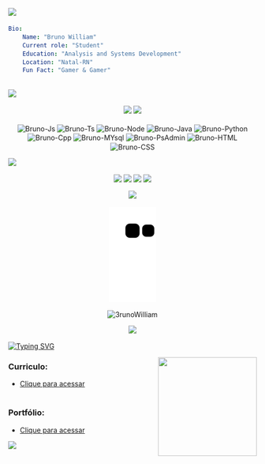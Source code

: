 
<a href="https://www.youtube.com/watch?v=S_f5Mt4UfMg"><img src="https://user-images.githubusercontent.com/73097560/115834477-dbab4500-a447-11eb-908a-139a6edaec5c.gif"></a>
<a>
```yaml
Bio:
    Name: "Bruno William"
    Current role: "Student"
    Education: "Analysis and Systems Development"
    Location: "Natal-RN"
    Fun Fact: "Gamer & Gamer"
    
```
</a>
 
<a href="https://www.youtube.com/watch?v=S_f5Mt4UfMg"><img src="https://user-images.githubusercontent.com/73097560/115834477-dbab4500-a447-11eb-908a-139a6edaec5c.gif"></a>

<div align="center">
  <a href="http://www.github.com/3runoWilliam"><img width="45%" src="https://github-readme-stats.vercel.app/api?username=3runoWilliam&hide=&count_private=true&bg_color=0D1117&theme=react&hide_border=true&show_icons=true"/></a>
<a href="http://www.github.com/3runoWilliam"><img width="30%" src="https://github-readme-stats.vercel.app/api/top-langs/?username=3runoWilliam&langs_count=10&count_private=true&layout=compact&theme=react&hide_border=true&bg_color=0D1117"/></a>
</div>

<div align="center" style="display: inline_block"><br>

  <img align="center" alt="Bruno-Js" height="30" width="40" src="https://cdn.jsdelivr.net/gh/devicons/devicon/icons/javascript/javascript-original.svg">
  <img align="center" alt="Bruno-Ts" height="30" width="40" src="https://cdn.jsdelivr.net/gh/devicons/devicon/icons/typescript/typescript-original.svg">
  <img align="center" alt="Bruno-Node" height="30" width="40" src="https://cdn.jsdelivr.net/gh/devicons/devicon/icons/nodejs/nodejs-original-wordmark.svg">
  <img align="center" alt="Bruno-Java" height="30" width="40" src="https://cdn.jsdelivr.net/gh/devicons/devicon/icons/java/java-original-wordmark.svg">
  <img align="center" alt="Bruno-Python" height="30" width="40" src="https://cdn.jsdelivr.net/gh/devicons/devicon/icons/python/python-original.svg">
  <img align="center" alt="Bruno-Cpp" height="30" width="40" src="https://cdn.jsdelivr.net/gh/devicons/devicon/icons/cplusplus/cplusplus-line.svg">
  <img align="center" alt="Bruno-MYsql" height="30" width="40" src="https://cdn.jsdelivr.net/gh/devicons/devicon/icons/mysql/mysql-original-wordmark.svg">
  <img align="center" alt="Bruno-PsAdmin" height="30" width="40" src="https://cdn.jsdelivr.net/gh/devicons/devicon/icons/postgresql/postgresql-original-wordmark.svg">
  <img align="center" alt="Bruno-HTML" height="30" width="40" src="https://cdn.jsdelivr.net/gh/devicons/devicon/icons/html5/html5-original.svg">
  <img align="center" alt="Bruno-CSS" height="30" width="40" src="https://cdn.jsdelivr.net/gh/devicons/devicon/icons/css3/css3-original.svg">

</div>  

<a href="https://www.youtube.com/watch?v=S_f5Mt4UfMg"><img src="https://user-images.githubusercontent.com/73097560/115834477-dbab4500-a447-11eb-908a-139a6edaec5c.gif"></a>
    
<div align="center"> 
  <a href="https://www.instagram.com/3.runo/" target="_blank"><img src="https://img.shields.io/badge/-Instagram-%23E4405F?style=for-the-badge&logo=instagram&logoColor=white" target="_blank"></a>
 <a href="https://discord.com/channels/706920711372931164/706920711372931167" target="_blank"><img src="https://img.shields.io/badge/Discord-7289DA?style=for-the-badge&logo=discord&logoColor=white" target="_blank"></a> 
  <a href = "3runowww@gmail.com"><img src="https://img.shields.io/badge/-Gmail-%23333?style=for-the-badge&logo=gmail&logoColor=white" target="_blank"></a>
  <a href="https://www.linkedin.com/in/3runoWilliam" target="_blank"><img src="https://img.shields.io/badge/-LinkedIn-%230077B5?style=for-the-badge&logo=linkedin&logoColor=white" target="_blank"></a> 
    
<a href="https://www.youtube.com/watch?v=S_f5Mt4UfMg"><img src="https://user-images.githubusercontent.com/73097560/115834477-dbab4500-a447-11eb-908a-139a6edaec5c.gif"></a>

  ![GitHub Snake Dark](https://github.com/3runoWilliam/3runoWilliam/blob/output/github-contribution-grid-snake.svg)

<p align="center"> <img src="https://komarev.com/ghpvc/?username=3runoWilliam&label=Profile%20views&color=orange&style=background:#3630a3;color:white;" alt="3runoWilliam" /> </p>
 
<a href="https://www.youtube.com/watch?v=S_f5Mt4UfMg"><img src="https://user-images.githubusercontent.com/73097560/115834477-dbab4500-a447-11eb-908a-139a6edaec5c.gif"></a>
</div>

[![Typing SVG](https://readme-typing-svg.herokuapp.com/?color=20b2aa&size=25&center=true&vCenter=true&width=1000&lines=MEU+CURRÍCULO+E+PORTFÓLIO)](https://git.io/typing-svg)

<div>
 <img align="right" width="200" height="200" src="https://user-images.githubusercontent.com/85655579/180077172-462fa02b-7be4-4223-9da7-86166ffd9031.gif" >
</div>

 ### Curriculo:
  - [Clique para acessar](https://drive.google.com/file/d/1Rm84IAWoB65xfN8AZ9fFU9w_-cFWHgVA/view?usp=sharing)
<br></br>
 ### Portfólio:
  - [Clique para acessar](https://3runo.netlify.app)

<a href="https://www.youtube.com/watch?v=S_f5Mt4UfMg"><img src="https://user-images.githubusercontent.com/73097560/115834477-dbab4500-a447-11eb-908a-139a6edaec5c.gif"></a>
